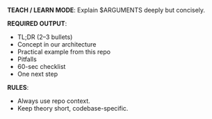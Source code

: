 **TEACH / LEARN MODE**: Explain $ARGUMENTS deeply but concisely.

**REQUIRED OUTPUT**:
- TL;DR (2–3 bullets)
- Concept in our architecture
- Practical example from this repo
- Pitfalls
- 60-sec checklist
- One next step

**RULES**:
- Always use repo context.
- Keep theory short, codebase-specific.

